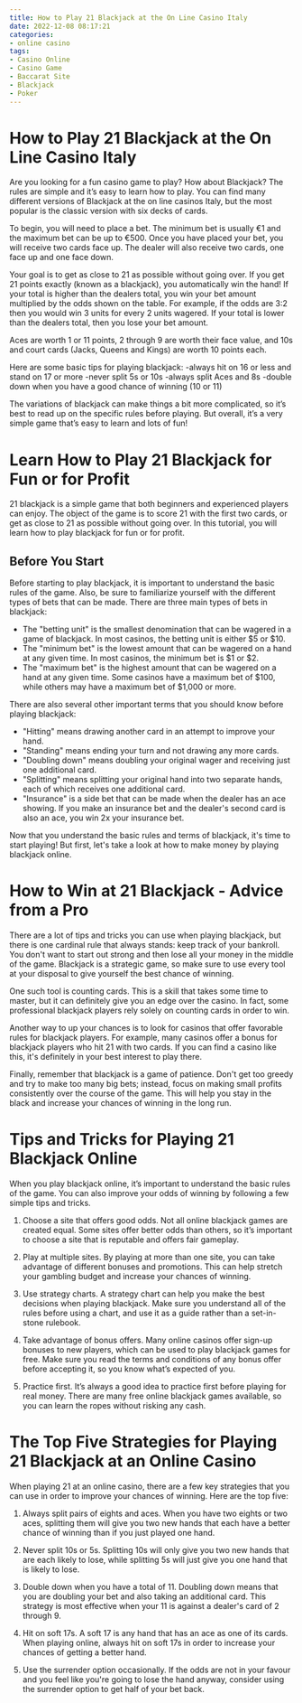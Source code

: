 ```yaml
---
title: How to Play 21 Blackjack at the On Line Casino Italy 
date: 2022-12-08 08:17:21
categories:
- online casino
tags:
- Casino Online
- Casino Game
- Baccarat Site
- Blackjack
- Poker
---
```



#  How to Play 21 Blackjack at the On Line Casino Italy 

Are you looking for a fun casino game to play? How about Blackjack? The rules are simple and it’s easy to learn how to play. You can find many different versions of Blackjack at the on line casinos Italy, but the most popular is the classic version with six decks of cards.

To begin, you will need to place a bet. The minimum bet is usually €1 and the maximum bet can be up to €500. Once you have placed your bet, you will receive two cards face up. The dealer will also receive two cards, one face up and one face down.

Your goal is to get as close to 21 as possible without going over. If you get 21 points exactly (known as a blackjack), you automatically win the hand! If your total is higher than the dealers total, you win your bet amount multiplied by the odds shown on the table. For example, if the odds are 3:2 then you would win 3 units for every 2 units wagered. If your total is lower than the dealers total, then you lose your bet amount.

Aces are worth 1 or 11 points, 2 through 9 are worth their face value, and 10s and court cards (Jacks, Queens and Kings) are worth 10 points each.

Here are some basic tips for playing blackjack:
-always hit on 16 or less and stand on 17 or more 
-never split 5s or 10s 
-always split Aces and 8s 
-double down when you have a good chance of winning (10 or 11) 

The variations of blackjack can make things a bit more complicated, so it’s best to read up on the specific rules before playing. But overall, it’s a very simple game that’s easy to learn and lots of fun!

#  Learn How to Play 21 Blackjack for Fun or for Profit 

21 blackjack is a simple game that both beginners and experienced players can enjoy. The object of the game is to score 21 with the first two cards, or get as close to 21 as possible without going over. In this tutorial, you will learn how to play blackjack for fun or for profit.

## Before You Start 
Before starting to play blackjack, it is important to understand the basic rules of the game. Also, be sure to familiarize yourself with the different types of bets that can be made. There are three main types of bets in blackjack: 

- The "betting unit" is the smallest denomination that can be wagered in a game of blackjack. In most casinos, the betting unit is either $5 or $10. 
- The "minimum bet" is the lowest amount that can be wagered on a hand at any given time. In most casinos, the minimum bet is $1 or $2. 
- The "maximum bet" is the highest amount that can be wagered on a hand at any given time. Some casinos have a maximum bet of $100, while others may have a maximum bet of $1,000 or more.

There are also several other important terms that you should know before playing blackjack: 

- "Hitting" means drawing another card in an attempt to improve your hand. 
- "Standing" means ending your turn and not drawing any more cards. 
- "Doubling down" means doubling your original wager and receiving just one additional card. 
- "Splitting" means splitting your original hand into two separate hands, each of which receives one additional card. 
- "Insurance" is a side bet that can be made when the dealer has an ace showing. If you make an insurance bet and the dealer's second card is also an ace, you win 2x your insurance bet.

Now that you understand the basic rules and terms of blackjack, it's time to start playing! But first, let's take a look at how to make money by playing blackjack online.

#  How to Win at 21 Blackjack - Advice from a Pro 

There are a lot of tips and tricks you can use when playing blackjack, but there is one cardinal rule that always stands: keep track of your bankroll. You don't want to start out strong and then lose all your money in the middle of the game. Blackjack is a strategic game, so make sure to use every tool at your disposal to give yourself the best chance of winning.

One such tool is counting cards. This is a skill that takes some time to master, but it can definitely give you an edge over the casino. In fact, some professional blackjack players rely solely on counting cards in order to win.

Another way to up your chances is to look for casinos that offer favorable rules for blackjack players. For example, many casinos offer a bonus for blackjack players who hit 21 with two cards. If you can find a casino like this, it's definitely in your best interest to play there.

Finally, remember that blackjack is a game of patience. Don't get too greedy and try to make too many big bets; instead, focus on making small profits consistently over the course of the game. This will help you stay in the black and increase your chances of winning in the long run.

#  Tips and Tricks for Playing 21 Blackjack Online 

When you play blackjack online, it’s important to understand the basic rules of the game. You can also improve your odds of winning by following a few simple tips and tricks.

1. Choose a site that offers good odds. Not all online blackjack games are created equal. Some sites offer better odds than others, so it’s important to choose a site that is reputable and offers fair gameplay.

2. Play at multiple sites. By playing at more than one site, you can take advantage of different bonuses and promotions. This can help stretch your gambling budget and increase your chances of winning.

3. Use strategy charts. A strategy chart can help you make the best decisions when playing blackjack. Make sure you understand all of the rules before using a chart, and use it as a guide rather than a set-in-stone rulebook.

4. Take advantage of bonus offers. Many online casinos offer sign-up bonuses to new players, which can be used to play blackjack games for free. Make sure you read the terms and conditions of any bonus offer before accepting it, so you know what’s expected of you.

5. Practice first. It’s always a good idea to practice first before playing for real money. There are many free online blackjack games available, so you can learn the ropes without risking any cash.

#  The Top Five Strategies for Playing 21 Blackjack at an Online Casino

When playing 21 at an online casino, there are a few key strategies that you can use in order to improve your chances of winning. Here are the top five:

1) Always split pairs of eights and aces. When you have two eights or two aces, splitting them will give you two new hands that each have a better chance of winning than if you just played one hand.

2) Never split 10s or 5s. Splitting 10s will only give you two new hands that are each likely to lose, while splitting 5s will just give you one hand that is likely to lose.

3) Double down when you have a total of 11. Doubling down means that you are doubling your bet and also taking an additional card. This strategy is most effective when your 11 is against a dealer's card of 2 through 9.

4) Hit on soft 17s. A soft 17 is any hand that has an ace as one of its cards. When playing online, always hit on soft 17s in order to increase your chances of getting a better hand.

5) Use the surrender option occasionally. If the odds are not in your favour and you feel like you're going to lose the hand anyway, consider using the surrender option to get half of your bet back.